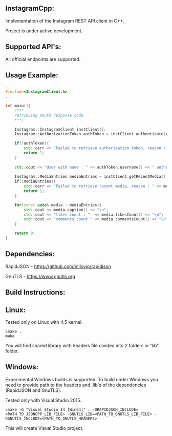 InstagramCpp:
----------------
Implementation of the Instagram REST API client in C++.

Project is under active development.

Supported API's:
----------------
All official endpoints are supported.

Usage Example:
----------------
``` cpp
...
#include<InstagramClient.h>
...

int main(){
    /***
    retrieving OAuth response code
    ***/

    Instagram::InstagramClient instClient{};
    Instagram::AuthorizationToken authToken = instClient.authenticate(code, clientId, clientSecret, redirectUri);

    if(!authToken){
        std::cerr << "Failed to retrieve authorization token, reason : " << authToken.errorMessage() << std::endl;
        return 1;
    }
    
    std::cout << "User with name : " << authToken.username() << " authenticated" << std::endl;
    
    Instagram::MediaEntries mediaEntries = instClient.getRecentMedia();
    if(!mediaEntries){
        std::cerr << "Failed to retrieve recent media, reason : " << mediaEntries.errorMessage() << std::endl;
        return 1;
    }

    for(const auto& media : mediaEntries){
        std::cout << media.caption() << "\n";
        std::cout << "likes count : "  << media.likesCount() << "\n";
        std::cout << "comments count " << media.commentsCount() << "\n"<< std::endl; 
    }

    return 0;
}
```

Dependencies:
----------------
RapidJSON - https://github.com/miloyip/rapidjson

GnuTLS - https://www.gnutls.org

Build Instructions:
----------------

Linux:
----------------

Tested only on Linux with 4.5 kernel.

    cmake .
    make

You will find shared library with headers file divided into 2 folders in "lib" folder.

Windows:
----------------

Experimental Windows builds is supported. To build under Windows you need to provide path to the headers and .lib's of the dependencies (RapidJSON and GnuTLS).

Tested only with Visual Studio 2015.

    cmake -G "Visual Studio 14 [Win64]" . -DRAPIDJSON_INCLUDE=<PATH_TO_JSONCPP_LIB_FILE> -GNUTLS_LIB=<PATH_TO_GNUTLS_LIB_FILE> -DGNUTLS_INCLUDE=<PATH_TO_GNUTLS_HEADERS>

This will create Visual Studio project.
